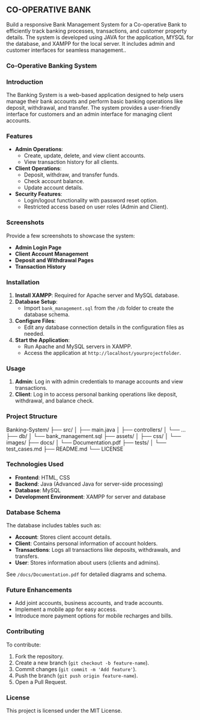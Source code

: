 ## CO-OPERATIVE BANK
Build a responsive Bank Management System for a Co-operative Bank to efficiently track banking processes, transactions, and customer property details. The system is developed using JAVA for the application, MYSQL for the database, and XAMPP for the local server. It includes admin and customer interfaces for seamless management..

### Co-Operative Banking System
### Introduction
The Banking System is a web-based application designed to help users manage their bank accounts and perform basic banking operations like deposit, withdrawal, and transfer. The system provides a user-friendly interface for customers and an admin interface for managing client accounts.

### Features
- **Admin Operations**:
  - Create, update, delete, and view client accounts.
  - View transaction history for all clients.
- **Client Operations**:
  - Deposit, withdraw, and transfer funds.
  - Check account balance.
  - Update account details.
- **Security Features**:
  - Login/logout functionality with password reset option.
  - Restricted access based on user roles (Admin and Client).

### Screenshots
Provide a few screenshots to showcase the system:
- **Admin Login Page**
- **Client Account Management**
- **Deposit and Withdrawal Pages**
- **Transaction History**

### Installation
1. **Install XAMPP**: Required for Apache server and MySQL database.
2. **Database Setup**:
   - Import `bank_management.sql` from the `/db` folder to create the database schema.
3. **Configure Files**:
   - Edit any database connection details in the configuration files as needed.
4. **Start the Application**:
   - Run Apache and MySQL servers in XAMPP.
   - Access the application at `http://localhost/yourprojectfolder`.

### Usage
1. **Admin**: Log in with admin credentials to manage accounts and view transactions.
2. **Client**: Log in to access personal banking operations like deposit, withdrawal, and balance check.

### Project Structure
Banking-System/ ├── src/ │ ├── main.java │ ├── controllers/ │ └── ... ├── db/ │ └── bank_management.sql ├── assets/ │ ├── css/ │ └── images/ ├── docs/ │ └── Documentation.pdf ├── tests/ │ └── test_cases.md ├── README.md └── LICENSE

### Technologies Used
- **Frontend**: HTML, CSS
- **Backend**: Java (Advanced Java for server-side processing)
- **Database**: MySQL
- **Development Environment**: XAMPP for server and database

### Database Schema
The database includes tables such as:
- **Account**: Stores client account details.
- **Client**: Contains personal information of account holders.
- **Transactions**: Logs all transactions like deposits, withdrawals, and transfers.
- **User**: Stores information about users (clients and admins).

See `/docs/Documentation.pdf` for detailed diagrams and schema.

### Future Enhancements
- Add joint accounts, business accounts, and trade accounts.
- Implement a mobile app for easy access.
- Introduce more payment options for mobile recharges and bills.

### Contributing
To contribute:
1. Fork the repository.
2. Create a new branch (`git checkout -b feature-name`).
3. Commit changes (`git commit -m 'Add feature'`).
4. Push the branch (`git push origin feature-name`).
5. Open a Pull Request.

### License
This project is licensed under the MIT License.
